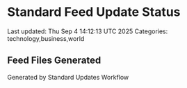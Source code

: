 # Standard Feed Update Status
Last updated: Thu Sep  4 14:12:13 UTC 2025
Categories: technology,business,world

## Feed Files Generated

Generated by Standard Updates Workflow
